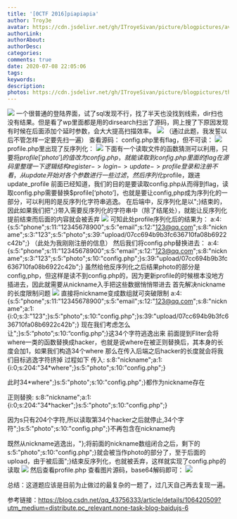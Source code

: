 ```yaml
---
title: '[0CTF 2016]piapiapia'
author: Troy3e
avatar: https://cdn.jsdelivr.net/gh/ITroyeSivan/picture/blogpictures/avatar.jpg)
authorLink: 
authorAbout: 
authorDesc: 
categories: 
comments: true
date: 2020-07-08 22:05:06
tags:
keywords:
description:
photos: https://cdn.jsdelivr.net/gh/ITroyeSivan/picture/blogpictures/thumb-1920-789452.jpg
---
```

![](https://cdn.jsdelivr.net/gh/ITroyeSivan/picture/blogpictures/20200708221232.png)
一个很普通的登陆界面，试了sql发现不行，找了半天也没找到线索，dir扫也没有结果。但是看了wp里面都是用的dirsearch扫出了源码，网上搜了下原因发现有时候在后面添加个延时参数，会大大提高扫描效率。
![](https://cdn.jsdelivr.net/gh/ITroyeSivan/picture/blogpictures/20200708223439.png)
（通过此题，我发誓以后不管怎样一定要先扫一遍）
查看源码：
config.php里有flag，但不可读：
![](https://cdn.jsdelivr.net/gh/ITroyeSivan/picture/blogpictures/20200708232419.png)
profile.php里出现了反序列化：
![](https://cdn.jsdelivr.net/gh/ITroyeSivan/picture/blogpictures/QQ图片20200708232621.png)
下面有一个读取文件的函数猜测可以利用，只要将$profile['photo']的值改为config.php，就能读取到config.php里面的flag
在源码里整理一下逻辑结构
register->login->update->profile
登录和注册不看，从update开始
对各个参数进行一些过滤，然后序列化$profile，跟进update_profile
前面已经知道，我们的目的是要读取config.php从而得到flag，读取config.php需要替换$profile[‘photo’]，也就是要让config,php成为序列化的一部分，可以利用的是反序列化字符串逃逸。
在后端中，反序列化是以";}结束的，因此如果我们把";}带入需要反序列化的字符串中（除了结尾处），就能让反序列化提前结束而后面的内容就会被丢弃
![](https://cdn.jsdelivr.net/gh/ITroyeSivan/picture/blogpictures/20200709000018.png)
可知此处profile序列化后的结果为：
a:4:{s:5:"phone";s:11:"12345678900";s:5:"email";s:12:"123@qq.com";s:8:"nickname";s:3:"123";s:5:"photo";s:39:"upload/07cc694b9b3fc636710fa08b6922c42b";}
（此处为我刚刚注册的信息）
然后我们将config.php替换进去：
a:4:{s:5:"phone";s:11:"12345678900";s:5:"email";s:12:"123@qq.com";s:8:"nickname";s:3:"123";s:5:"photo";s:10:"config.php";}s:39:"upload/07cc694b9b3fc636710fa08b6922c42b";}
虽然给他反序列化之后结果photo的部分是config,php，但这样是读不到config.php的，因为更新profile的时候根本没地方插进去，因此就需要从nickname入手把这些数据悄悄带进去
首先解决nickname的长度限制问题
![](https://cdn.jsdelivr.net/gh/ITroyeSivan/picture/blogpictures/20200709000915.png)
直接将nickname变成数组就可突破限制
a:4:{s:5:"phone";s:11:"12345678900";s:5:"email";s:12:"123@qq.com";s:8:"nickname";a:1:{i:0;s:3:"123";}s:5:"photo";s:10:"config.php";}s:39:"upload/07cc694b9b3fc636710fa08b6922c42b";}
现在我们考虑怎么让";}s:5:“photo”;s:10:“config.php”;}这34个字符逃逸出来
前面提到Fliter会将where一类的函数替换成hacker，也就是说where在被正则替换后，其本身的长度会加1，如果我们构造34个where
那么在传入后端之后hacker的长度就会将我们目标逃逸字符挤掉
过程如下
传入:
s:8:"nickname";a:1:{i:0;s:204:"34*where";}s:5:"photo";s:10:"config.php";}

此时34*where";}s:5:"photo";s:10:"config.php";}都作为nickname存在

正则替换:
s:8:"nickname";a:1:{i:0;s:204:"34*hacker";}s:5:"photo";s:10:"config.php";}

因为s只有204个字符,所以读取第34个hacker之后就停止,34个字符";}s:5:"photo";s:10:"config.php";}不再包含在nickname内

既然从nickname逃逸出，"};将前面的nickname数组闭合之后，剩下的s:5:"photo";s:10:"config.php";}就会被当作photo的部分了，至于后面的upload，由于被后面";}结束反序列化，也就被丢弃，这样就实现了config.php的读取
![](https://cdn.jsdelivr.net/gh/ITroyeSivan/picture/blogpictures/QQ图片20200709002816.png)
然后查看profile.php
查看图片源码，base64解码即可：
![](https://cdn.jsdelivr.net/gh/ITroyeSivan/picture/blogpictures/20200709002924.png)

总结：这道题应该是目前为止做过的最复杂的一题了，过几天自己再去复现一遍。

参考链接：https://blog.csdn.net/qq_43756333/article/details/106420509?utm_medium=distribute.pc_relevant.none-task-blog-baidujs-6



